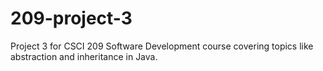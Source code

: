 # 209-project-3
Project 3 for CSCI 209 Software Development course covering topics like abstraction and inheritance in Java. 
